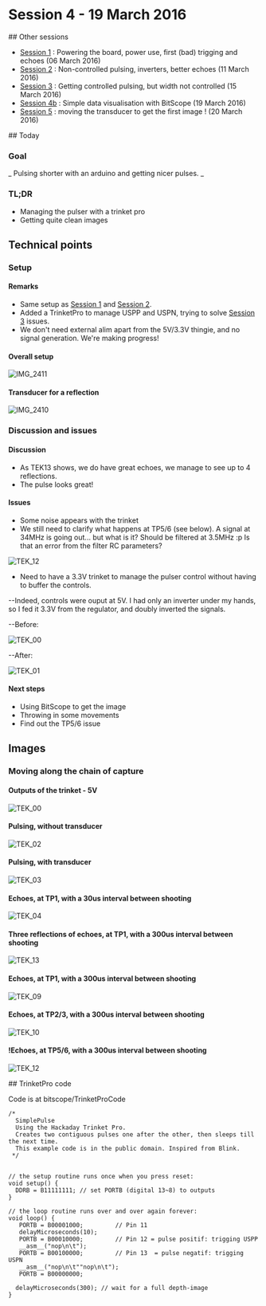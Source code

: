 # Session 4 - 19 March 2016
## Other sessions

- [Session 1](Session_1.md) : Powering the board, power use, first (bad) trigging and echoes (06 March 2016)
- [Session 2](Session_2.md) : Non-controlled pulsing, inverters, better echoes (11 March 2016)
- [Session 3](Session_3.md) : Getting controlled pulsing, but width not controlled (15 March 2016)
- [Session 4b](Session_4b.md) : Simple data visualisation with BitScope (19 March 2016)
- [Session 5](Session_5.md) : moving the transducer to get the first image ! (20 March 2016)

## Today

### Goal
_ Pulsing shorter with an arduino and getting nicer pulses. _

### TL;DR
- Managing the pulser with a trinket pro
- Getting quite clean images

## Technical points
### Setup
#### Remarks 
- Same setup as [Session 1](Session_1.md) and [Session 2](Session_2.md).
- Added a TrinketPro to manage USPP and USPN, trying to solve [Session 3](Session_3.md) issues.
- We don't need external alim apart from the 5V/3.3V thingie, and no signal generation. We're making progress!

#### Overall setup

![IMG_2411](Images/Session_4/IMG_2411.JPG)

#### Transducer for a reflection

![IMG_2410](Images/Session_4/IMG_2410.JPG)

### Discussion and issues

#### Discussion

- As TEK13 shows, we do have great echoes, we manage to see up to 4 reflections.
- The pulse looks great!

#### Issues
- Some noise appears with the trinket
- We still need to clarify what happens at TP5/6 (see below). A signal at 34MHz is going out... but what is it? Should be filtered at 3.5MHz :p Is that an error from the filter RC parameters?

![TEK_12](Images/Session_4/TEK0012.JPG)

- Need to have a 3.3V trinket to manage the pulser control without having to buffer the controls.

--Indeed, controls were ouput at 5V. I had only an inverter under my hands, so I fed it 3.3V from the regulator, and doubly inverted the signals.

--Before:

![TEK_00](Images/Session_4/TEK0000.JPG)

--After:

![TEK_01](Images/Session_4/TEK0001.JPG)

#### Next steps
* Using BitScope to get the image
* Throwing in some movements
* Find out the TP5/6 issue

## Images
### Moving along the chain of capture
#### Outputs of the trinket - 5V
![TEK_00](Images/Session_4/TEK0000.JPG)
#### Pulsing, without transducer
![TEK_02](Images/Session_4/TEK0002.JPG)
#### Pulsing, with transducer
![TEK_03](Images/Session_4/TEK0003.JPG)
#### Echoes, at TP1, with a 30us interval between shooting
![TEK_04](Images/Session_4/TEK0004.JPG)
#### Three reflections of echoes, at TP1, with a 300us interval between shooting
![TEK_13](Images/Session_4/TEK0013.JPG)
#### Echoes, at TP1, with a 300us interval between shooting
![TEK_09](Images/Session_4/TEK0009.JPG)
#### Echoes, at TP2/3, with a 300us interval between shooting
![TEK_10](Images/Session_4/TEK0010.JPG)
#### !Echoes, at TP5/6, with a 300us interval between shooting
![TEK_12](Images/Session_4/TEK0012.JPG)

## TrinketPro code

Code is at bitscope/TrinketProCode

```
/*
  SimplePulse
  Using the Hackaday Trinket Pro.
  Creates two contiguous pulses one after the other, then sleeps till the next time.
  This example code is in the public domain. Inspired from Blink.
 */
 

// the setup routine runs once when you press reset:
void setup() {
  DDRB = B11111111; // set PORTB (digital 13~8) to outputs
}

// the loop routine runs over and over again forever:
void loop() {
   PORTB = B00001000;         // Pin 11
   delayMicroseconds(10); 
   PORTB = B00010000;         // Pin 12 = pulse positif: trigging USPP
   __asm__("nop\n\t");
   PORTB = B00100000;         // Pin 13  = pulse negatif: trigging USPN
   __asm__("nop\n\t""nop\n\t");
   PORTB = B00000000;

  delayMicroseconds(300); // wait for a full depth-image
}
```





